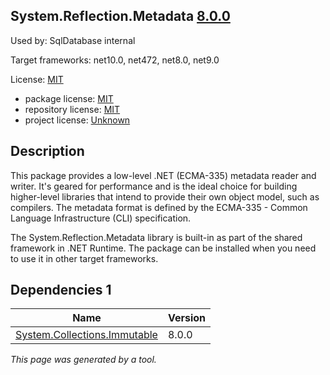 System.Reflection.Metadata [8.0.0](https://www.nuget.org/packages/System.Reflection.Metadata/8.0.0)
--------------------

Used by: SqlDatabase internal

Target frameworks: net10.0, net472, net8.0, net9.0

License: [MIT](../../../../licenses/mit) 

- package license: [MIT](https://licenses.nuget.org/MIT) 
- repository license: [MIT](https://github.com/dotnet/runtime) 
- project license: [Unknown](https://dot.net/) 

Description
-----------
This package provides a low-level .NET (ECMA-335) metadata reader and writer. It's geared for performance and is the ideal choice for building higher-level libraries that intend to provide their own object model, such as compilers. The metadata format is defined by the ECMA-335 - Common Language Infrastructure (CLI) specification.

The System.Reflection.Metadata library is built-in as part of the shared framework in .NET Runtime. The package can be installed when you need to use it in other target frameworks.

Dependencies 1
-----------

|Name|Version|
|----------|:----|
|[System.Collections.Immutable](../../../../packages/nuget.org/system.collections.immutable/8.0.0)|8.0.0|

*This page was generated by a tool.*